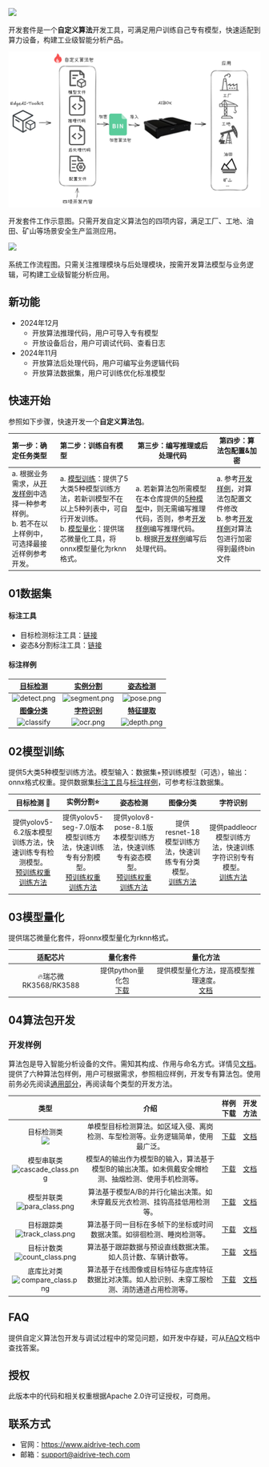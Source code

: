 ![](docs/assets/banner.png)

开发套件是一个**自定义算法**开发工具，可满足用户训练自己专有模型，快速适配到算力设备，构建工业级智能分析产品。

![](docs/assets/homepage.png)

开发套件工作示意图。只需开发自定义算法包的四项内容，满足工厂、工地、油田、矿山等场景安全生产监测应用。

![](docs/assets/homepage2.png)

系统工作流程图。只需关注推理模块与后处理模块，按需开发算法模型与业务逻辑，可构建工业级智能分析应用。



## 新功能

- 2024年12月
  - 开放算法推理代码，用户可导入专有模型
  - 开放设备后台，用户可调试代码、查看日志
- 2024年11月
  - 开放算法后处理代码，用户可编写业务逻辑代码
  - 开放算法数据集，用户可训练优化标准模型

## 快速开始

参照如下步骤，快速开发一个**自定义算法包**。

| 第一步：确定任务类型                                         | 第二步：训练自有模型                                         | 第三步：编写推理或后处理代码                                 | 第四步：算法包配置&加密                                      |
| :----------------------------------------------------------- | :----------------------------------------------------------- | ------------------------------------------------------------ | ------------------------------------------------------------ |
| a. 根据业务需求，从[开发样例](#开发样例)中选择一种参考样例。<br>b. 若不在以上样例中，可选择最接近样例参考开发。 | a. [模型训练](#02模型训练)：提供了5大类5种模型训练方法，若新训模型不在以上5种列表中，可自行开发训练。<br>b. [模型量化](#03模型量化)：提供瑞芯微量化工具，将onnx模型量化为rknn格式。 | a. 若新算法包所需模型在本仓库提供的[5种模型](#02模型训练)中，则无需编写推理代码，否则，参考[开发样例](#开发样例)编写推理代码。<br>b. 根据[开发样例](#开发样例)编写后处理代码。 | a. 参考[开发样例](#开发样例)，对算法包配置文件修改<br>b. 参考[开发样例](#开发样例)对算法包进行加密得到最终bin文件 |

## 01数据集

#### 标注工具

- 目标检测标注工具：[链接](https://pan.baidu.com/s/1PvFf5yUyW1jwhyiDWbFDEg?pwd=0000)
- 姿态&分割标注工具：[链接](https://pan.baidu.com/s/1PXnlpoZxmtK1cThaFEj1vg?pwd=0000)

#### 标注样例

| [**目标检测**](https://pan.baidu.com/s/1luEjFr8_SHCRHhJFSkqjcA?pwd=0000) | [**实例分割**](https://pan.baidu.com/s/1fCIEHnce3V48h6ZZtKhq0A?pwd=0000) | [**姿态检测**](https://pan.baidu.com/s/1k5FKOWfKoInTKOEuuh8uLg?pwd=0000) |
| :----------------------------------------------------------: | :----------------------------------------------------------: | :----------------------------------------------------------: |
|            ![detect.png](docs/assets/detect.png)             |           ![segment.png](docs/assets/segment.png)            |              ![pose.png](docs/assets/pose.png)               |
| [**图像分类**](https://pan.baidu.com/s/1heYpj7qgexHhIaQQ8_pDEA?pwd=0000) | [**字符识别**](https://pan.baidu.com/s/1Z9h46BJiRKqI_MKYUeoPLg?pwd=0000) | [**特征提取**](https://pan.baidu.com/s/1PHuvWME52MbeCgF3MvXTZQ?pwd=0000 ) |
|            ![classify](docs/assets/classify.png)             |               ![ocr.png](docs/assets/ocr.png)                |             ![depth.png](docs/assets/depth.png)              |

## 02模型训练

提供5大类5种模型训练方法。模型输入：数据集+预训练模型（可选），输出：onnx格式权重。提供数据集[标注工具](#标注工具)与[标注样例](#标注样例)，可参考标注数据集。

|                          目标检测 🚀                          |                          实例分割⭐                           |                           姿态检测                           |                           图像分类                           |                           字符识别                           |
| :----------------------------------------------------------: | :----------------------------------------------------------: | :----------------------------------------------------------: | :----------------------------------------------------------: | :----------------------------------------------------------: |
| 提供yolov5-6.2版本模型训练方法，快速训练专有检测模型。<br>[预训练权重](https://pan.baidu.com/s/1eGCl5q809TVYe8vh7heh3A?pwd=0000)<br>[训练方法](train/detection/yolov5/README.md) | 提供yolov5-seg-7.0版本模型训练方法，快速训练专有分割模型。<br>[预训练权重](https://pan.baidu.com/s/11XLNJquvQB8zvBla9XhXpA?pwd=0000)<br>[训练方法](train/segmentation/yolov5-seg/README.md) | 提供yolov8-pose-8.1版本模型训练方法，快速训练专有姿态模型。<br>[预训练权重](https://pan.baidu.com/s/1tsMtCUsilnOUZTt-kD--XA?pwd=0000)<br>[训练方法](train/pose/yolov8-pose/README.md) | 提供resnet-18模型训练方法，快速训练专有分类模型。<br>[训练方法](train/classify/resnet18/README.md) | 提供paddleocr模型训练方法，快速训练字符识别专有模型。<br>[训练方法](train/ocr/paddleocr) |

## 03模型量化

提供瑞芯微量化套件，将onnx模型量化为rknn格式。

|       适配芯片       |                           量化套件                           |                           量化方法                           |
| :------------------: | :----------------------------------------------------------: | :----------------------------------------------------------: |
| 🔥瑞芯微RK3568/RK3588 | 提供python量化包<br>[下载](https://pan.baidu.com/s/1AVKxKGzBEc0iBMuSMJaDJQ?pwd=0000) | 提供模型量化方法，提高模型推理速度。<br>[文档](quantization/rockchip/README.md) |

## 04算法包开发

### 开发样例

算法包是导入智能分析设备的文件。需知其构成、作用与命名方式。详情见[文档](engine/STRUCTURE.md)。提供了六种算法包样例，用户可根据需求，参照相应样例，开发专有算法包。使用前务必先阅读[通用部分](engine/GENERAL.md)，再阅读每个类型的开发方法。

|                             类型                             |                             介绍                             |                   样例下载                   |                        开发方法                        |
| :----------------------------------------------------------: | :----------------------------------------------------------: | :------------------------------------------: | :----------------------------------------------------: |
| 目标检测类<br><img src="docs/assets/obj_class.png" style="opacity: 1;"> | 单模型目标检测算法。如区域入侵、离岗检测、车型检测等。业务逻辑简单，使用最广泛。 |   [下载](engine/examples/object_detection)   |   [文档](engine/examples/object_detection/README.md)   |
| 模型串联类<br>![cascade_class.png](docs/assets/cascade_class.png) | 模型A的输出作为模型B的输入，算法基于模型B的输出决策。如未佩戴安全帽检测、抽烟检测、使用手机检测等。 |   [下载](engine/examples/model_cascading)    |   [文档](engine/examples/model_cascading/README.md)    |
| 模型并联类<br>![para_class.png](docs/assets/para_class.png)  | 算法基于模型A/B的并行化输出决策。如未穿戴反光衣检测、挂钩高挂低用检测等。 |  [下载](engine/examples/model_parallelism)   |  [文档](engine/examples/model_parallelism/README.md)   |
| 目标跟踪类<br>![track_class.png](docs/assets/track_class.png) | 算法基于同一目标在多帧下的坐标或时间数据决策。如徘徊检测、睡岗检测等。 |   [下载](engine/examples/object_tracking)    |   [文档](engine/examples/object_tracking/README.md)    |
| 目标计数类<br>![count_class.png](docs/assets/count_class.png) | 算法基于跟踪数据与预设直线数据决策。如人员计数、车辆计数等。 |   [下载](engine/examples/object_counting)    |   [文档](engine/examples/object_counting/README.md)    |
| 底库比对类<br>![compare_class.png](docs/assets/compare_class.png) | 算法基于在线图像或目标特征与底库特征数据比对决策。如人脸识别、未穿工服检测、消防通道占用检测等。 | [下载](engine/examples/base_lib_comparision) | [文档](engine/examples/base_lib_comparision/README.md) |

## FAQ

提供自定义算法包开发与调试过程中的常见问题，如开发中存疑，可从[FAQ](./docs/FAQ.md)文档中查找答案。

## 授权

此版本中的代码和相关权重根据Apache 2.0许可证授权，可商用。



## 联系方式

- 官网：https://www.aidrive-tech.com
- 邮箱：support@aidrive-tech.com

